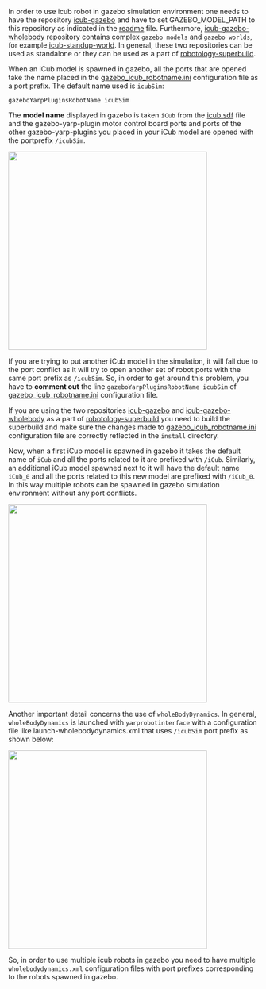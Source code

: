 In order to use icub robot in gazebo simulation environment one needs to have the repository [icub-gazebo](https://github.com/robotology/icub-gazebo) and have to set GAZEBO_MODEL_PATH to this repository as indicated in the [readme](https://github.com/robotology/icub-gazebo) file. Furthermore, [icub-gazebo-wholebody](https://github.com/robotology/icub-gazebo-wholebody) repository contains complex `gazebo models` and `gazebo worlds`, for example [icub-standup-world](https://github.com/robotology/icub-gazebo-wholebody/blob/master/worlds/icub_standup_world/icub_standup_world). In general, these two repositories can be used as standalone or they can be used as a part of [robotology-superbuild](https://github.com/robotology/robotology-superbuild).

When an iCub model is spawned in gazebo, all the ports that are opened take the name placed in the [gazebo_icub_robotname.ini](https://github.com/robotology/icub-gazebo/blob/master/icub/conf/gazebo_icub_robotname.ini) configuration file as a port prefix. The default name used is `icubSim`:

`gazeboYarpPluginsRobotName icubSim`

The **model name** displayed in gazebo is taken `iCub` from the [icub.sdf](https://github.com/robotology/icub-gazebo/blob/ab22fdc34c0a9faa6f72428c2abdb6afc3145872/icub/icub.sdf#L3) file and the gazebo-yarp-plugin motor control board ports and ports of the other gazebo-yarp-plugins you placed in your iCub model are opened with the portprefix `/icubSim`.

<img src ="../img/single_icub_gazebo.png" width=400>

If you are trying to put another iCub model in the simulation, it will fail due to the port conflict as it will try to open another set of robot ports with the same port prefix as `/icubSim`. So, in order to get around this problem, you have to **comment out** the line `gazeboYarpPluginsRobotName icubSim` of [gazebo_icub_robotname.ini](https://github.com/robotology/icub-gazebo/blob/master/icub/conf/gazebo_icub_robotname.ini) configuration file.



If you are using the two repositories [icub-gazebo](https://github.com/robotology/icub-gazebo) and [icub-gazebo-wholebody](https://github.com/robotology/icub-gazebo-wholebody) as a part of [robotology-superbuild](https://github.com/robotology/robotology-superbuild) you need to build the superbuild and make sure the changes made to [gazebo_icub_robotname.ini](https://github.com/robotology/icub-gazebo/blob/master/icub/conf/gazebo_icub_robotname.ini) configuration file are correctly reflected in the `install` directory.

Now, when a first iCub model is spawned in gazebo it takes the default name of `iCub` and all the ports related to it are prefixed with `/iCub`. Similarly, an additional iCub model spawned next to it will have the default name `iCub_0` and all the ports related to this new model are prefixed with `/iCub_0`. In this way multiple robots can be spawned in gazebo simulation environment without any port conflicts.

<img src ="../img/two_icubs_gazebo.png.png" width=400>

Another important detail concerns the use of `wholeBodyDynamics`. In general, `wholeBodyDynamics` is launched with `yarprobotinterface` with a configuration file like launch-wholebodydynamics.xml that uses `/icubSim` port prefix as shown below:

<img src ="../img/wholebodynamics_example.png.png" width=400>

So, in order to use multiple icub robots in gazebo you need to have multiple `wholebodydynamics.xml` configuration files with port prefixes corresponding to the robots spawned in gazebo.
